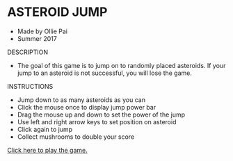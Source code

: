 # ASTEROID JUMP
- Made by Ollie Pai
- Summer 2017

DESCRIPTION
- The goal of this game is to jump on to randomly placed asteroids. If your jump to an asteroid is not successful, you will lose the game.

INSTRUCTIONS
- Jump down to as many asteroids as you can
- Click the mouse once to display jump power bar
- Drag the mouse up and down to set the power of the jump
- Use left and right arrow keys to set position on asteroid
- Click again to jump
- Collect mushrooms to double your score

[Click here to play the game.](AsteroidJump.jar)
